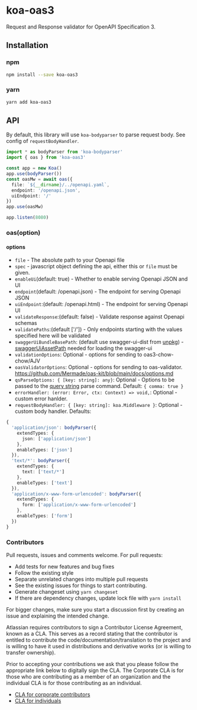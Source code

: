 # koa-oas3

Request and Response validator for OpenAPI Specification 3.

## Installation

### npm

```sh
npm install --save koa-oas3
```

### yarn

```sh
yarn add koa-oas3
```

## API

By default, this library will use `koa-bodyparser` to parse request body. See config of `requestBodyHandler`.

```ts
import * as bodyParser from 'koa-bodyparser'
import { oas } from 'koa-oas3'

const app = new Koa()
app.use(bodyParser())
const oasMw = await oas({
  file: `${__dirname}/../openapi.yaml`,
  endpoint: '/openapi.json',
  uiEndpoint: '/'
})
app.use(oasMw)

app.listen(8080)
```

### oas(option)

#### options

- `file` - The absolute path to your Openapi file
- `spec` - javascript object defining the api, either this or `file` must be given.
- `enableUi`(default: true) - Whether to enable serving Openapi JSON and UI
- `endpoint`(default: /openapi.json) - The endpoint for serving Openapi JSON
- `uiEndpoint`:(default: /openapi.html) - The endpoint for serving Openapi UI
- `validateResponse`:(default: false) - Validate response against Openapi schemas
- `validatePaths`:(default ['/']) - Only endpoints starting with the values specified here will be validated
- `swaggerUiBundleBasePath`: (default use swagger-ui-dist from [unpkg](https://unpkg.com/)) - [swaggerUiAssetPath](https://www.npmjs.com/package/swagger-ui-dist) needed for loading the swagger-ui
- `validationOptions`: Optional - options for sending to oas3-chow-chow/AJV
- `oasValidatorOptions`: Optional - options for sending to oas-validator. https://github.com/Mermade/oas-kit/blob/main/docs/options.md
- `qsParseOptions: { [key: string]: any}`: Optional - Options to be passed to the [query string](https://github.com/ljharb/qs) parse command. Default: `{ comma: true }`
- `errorHandler: (error: Error, ctx: Context) => void,`: Optional - custom error hanlder.
- `requestBodyHandler: { [key: string]: koa.Middleware }`: Optional - custom body handler. Defaults:

```ts
{
  'application/json': bodyParser({
    extendTypes: {
      json: ['application/json']
    },
    enableTypes: ['json']
  }),
  'text/*': bodyParser({
    extendTypes: {
      text: ['text/*']
    },
    enableTypes: ['text']
  }),
  'application/x-www-form-urlencoded': bodyParser({
    extendTypes: {
      form: ['application/x-www-form-urlencoded']
    },
    enableTypes: ['form']
  })
}
```

### Contributors

Pull requests, issues and comments welcome. For pull requests:

- Add tests for new features and bug fixes
- Follow the existing style
- Separate unrelated changes into multiple pull requests
- See the existing issues for things to start contributing.
- Generate changeset using `yarn changeset`
- If there are dependency changes, update lock file with `yarn install`

For bigger changes, make sure you start a discussion first by creating an issue and explaining the intended change.

Atlassian requires contributors to sign a Contributor License Agreement, known as a CLA. This serves as a record stating that the contributor is entitled to contribute the code/documentation/translation to the project and is willing to have it used in distributions and derivative works (or is willing to transfer ownership).

Prior to accepting your contributions we ask that you please follow the appropriate link below to digitally sign the CLA. The Corporate CLA is for those who are contributing as a member of an organization and the individual CLA is for those contributing as an individual.

- [CLA for corporate contributors](https://na2.docusign.net/Member/PowerFormSigning.aspx?PowerFormId=e1c17c66-ca4d-4aab-a953-2c231af4a20b)
- [CLA for individuals](https://na2.docusign.net/Member/PowerFormSigning.aspx?PowerFormId=3f94fbdc-2fbe-46ac-b14c-5d152700ae5d)
